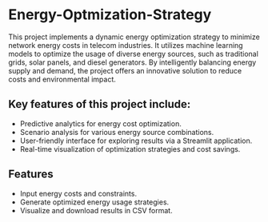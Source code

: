 # Energy-Optmization-Strategy
This project implements a dynamic energy optimization strategy to minimize network energy costs in telecom industries. It utilizes machine learning models to optimize the usage of diverse energy sources, such as traditional grids, solar panels, and diesel generators. By intelligently balancing energy supply and demand, the project offers an innovative solution to reduce costs and environmental impact.

## Key features of this project include:
 - Predictive analytics for energy cost optimization.
 - Scenario analysis for various energy source combinations.
 - User-friendly interface for exploring results via a Streamlit application.
 - Real-time visualization of optimization strategies and cost savings.
   
## Features  
- Input energy costs and constraints.  
- Generate optimized energy usage strategies.  
- Visualize and download results in CSV format.
